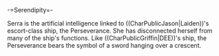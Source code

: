 -=Serendipity=-

Serra is the artificial intelligence linked to ((CharPublicJason|Laiden))'s escort-class ship, the Perseverance. She has disconnected herself from many of the ship's functions. Like ((CharPublicGriffin|DEE))'s ship, the Perseverance bears the symbol of a sword hanging over a crescent.
